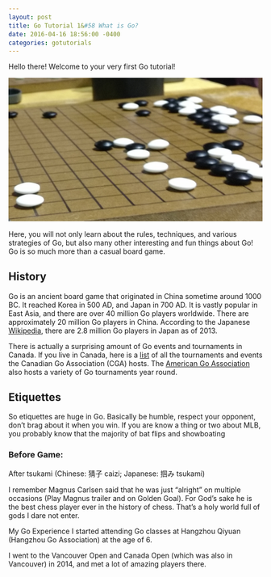 ```yaml
---
layout: post
title: Go Tutorial 1&#58 What is Go?
date: 2016-04-16 18:56:00 -0400
categories: gotutorials
---
```


Hello there! Welcome to your very first Go tutorial!

![Go Game](/img/go-game1.jpg)

Here, you will not only learn about the rules, techniques, and various strategies of Go, but also many other interesting and fun things about Go! Go is so much more than a casual board game. 

## History

Go is an ancient board game that originated in China sometime around 1000 BC. It reached Korea in 500 AD, and Japan in 700 AD. It is vastly popular in East Asia, and there are over 40 million Go players worldwide. There are approximately 20 million Go players in China. According to the Japanese [Wikipedia](https://ja.wikipedia.org/wiki/囲碁#.E6.AD.B4.E5.8F.B2), there are 2.8 million Go players in Japan as of 2013. 

There is actually a surprising amount of Go events and tournaments in Canada. If you live in Canada, here is a [list](https://go-canada.org/Event/List) of all the tournaments and events the Canadian Go Association (CGA) hosts. The [American Go Association](http://www.usgo.org) also hosts a variety of Go tournaments year round.

## Etiquettes

So etiquettes are huge in Go. Basically be humble, respect your opponent, don’t brag about it when you win. If you are know a thing or two about MLB, you probably know that the majority of bat flips and showboating 

### Before Game:
After tsukami (Chinese: 猜子 caizi; Japanese: 掴み tsukami)

I remember Magnus Carlsen said that he was just “alright” on multiple occasions (Play Magnus trailer and on Golden Goal). For God’s sake he is the best chess player ever in the history of chess. That’s a holy world full of gods I dare not enter.

My Go Experience
I started attending Go classes at Hangzhou Qiyuan (Hangzhou Go Association) at the age of 6.

I went to the Vancouver Open and Canada Open (which was also in Vancouver) in 2014, and met a lot of amazing players there. 
